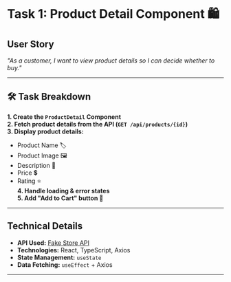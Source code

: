 # Task 1: Product Detail Component 🛍️

##  User Story
*"As a customer, I want to view product details so I can decide whether to buy."*

---

## 🛠 Task Breakdown
 **1. Create the `ProductDetail` Component**  
 **2. Fetch product details from the API (`GET /api/products/{id}`)**  
 **3. Display product details:**
   - Product Name 🏷️
   - Product Image 🖼️
   - Description 📝
   - Price 💲
   - Rating ⭐  
 **4. Handle loading & error states**  
 **5. Add "Add to Cart" button 🛒**  

---

##  Technical Details
- **API Used:** [Fake Store API](https://fakestoreapi.com/products/1)
- **Technologies:** React, TypeScript, Axios
- **State Management:** `useState`
- **Data Fetching:** `useEffect` + Axios

---

